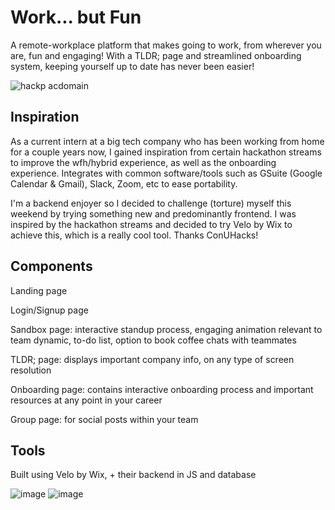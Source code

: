 # Work... but Fun
A remote-workplace platform that makes going to work, from wherever you are, fun and engaging! With a TLDR; page and streamlined onboarding system, keeping yourself up to date has never been easier!

![hackp acdomain](https://user-images.githubusercontent.com/123273398/213926859-270a5145-34b2-40a3-a3f9-5e3ab2d24420.png)

## Inspiration

As a current intern at a big tech company who has been working from home for a couple years now, I gained inspiration from certain hackathon streams to improve the wfh/hybrid experience, as well as the onboarding experience. Integrates with common software/tools such as GSuite (Google Calendar & Gmail), Slack, Zoom, etc to ease portability.

I'm a backend enjoyer so I decided to challenge (torture) myself this weekend by trying something new and predominantly frontend. I was inspired by the hackathon streams and decided to try Velo by Wix to achieve this, which is a really cool tool. Thanks ConUHacks!

## Components

Landing page

Login/Signup page

Sandbox page: interactive standup process, engaging animation relevant to team dynamic, to-do list, option to book coffee chats with teammates

TLDR; page: displays important company info, on any type of screen resolution

Onboarding page: contains interactive onboarding process and important resources at any point in your career

Group page: for social posts within your team

## Tools
Built using Velo by Wix, + their backend in JS and database

![image](https://user-images.githubusercontent.com/123273398/213926901-04885188-98bd-4b29-9cf1-c69aa64837f0.png)
![image](https://user-images.githubusercontent.com/123273398/213926912-c559a6fe-84f4-43b9-a48e-fcb38d7ea6cd.png)
